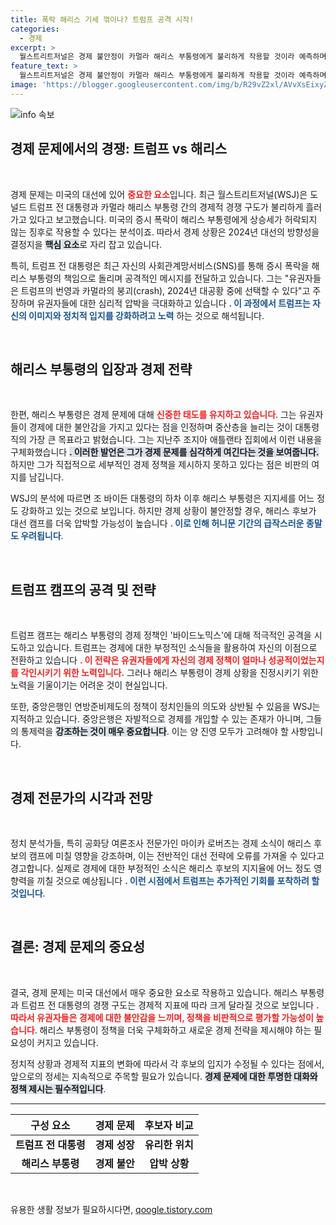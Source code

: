 ```yaml
---
title: 폭락 해리스 기세 꺾이나? 트럼프 공격 시작!
categories:
  - 경제
excerpt: >
  월스트리트저널은 경제 불안정이 카멀라 해리스 부통령에게 불리하게 작용할 것이라 예측하며, 도널드 트럼프 전 대통령이 유리한 위치에 있다고 분석했습니다. 증시 폭락 속에서 해리스의 경제 전략이 시험대에 오르고 있습니다. 클릭해서 자세한 내용을 확인하세요!
feature_text: >
  월스트리트저널은 경제 불안정이 카멀라 해리스 부통령에게 불리하게 작용할 것이라 예측하며, 도널드 트럼프 전 대통령이 유리한 위치에 있다고 분석했습니다. 증시 폭락 속에서 해리스의 경제 전략이 시험대에 오르고 있습니다. 클릭해서 자세한 내용을 확인하세요!
image: 'https://blogger.googleusercontent.com/img/b/R29vZ2xl/AVvXsEixyZcFfHzMRdzZMjFBmAUKJYCLCGyLL1o632UiGVXcaFdKo_bkvkuCioo0uUKlGfBVcT3P84aROyZIXSBEx3Aw5nCQ3pTgDom1WDC4m8eifvWiAmWEEVb4x6G_l8C0QH225ldMjyaFvpxGEBGNO37VmDTDMHGhJPq73UglMfDca1-0aw/s1600/blogspot.png'
---
```


<p><img src="https://blogger.googleusercontent.com/img/b/R29vZ2xl/AVvXsEixyZcFfHzMRdzZMjFBmAUKJYCLCGyLL1o632UiGVXcaFdKo_bkvkuCioo0uUKlGfBVcT3P84aROyZIXSBEx3Aw5nCQ3pTgDom1WDC4m8eifvWiAmWEEVb4x6G_l8C0QH225ldMjyaFvpxGEBGNO37VmDTDMHGhJPq73UglMfDca1-0aw/s1600/blogspot.png" alt="info 속보" /></p>

<h2 data-ke-size="size26">경제 문제에서의 경쟁: 트럼프 vs 해리스</h2>

<p data-ke-size="size16">&nbsp;</p>

<p data-ke-size="size16">경제 문제는 미국의 대선에 있어 <b><span style="color: #ee2323;">중요한 요소</span></b>입니다. 최근 월스트리트저널(WSJ)은 도널드 트럼프 전 대통령과 카멀라 해리스 부통령 간의 경제적 경쟁 구도가 불리하게 흘러가고 있다고 보고했습니다. 미국의 증시 폭락이 해리스 부통령에게 상승세가 허락되지 않는 징후로 작용할 수 있다는 분석이죠. 따라서 경제 상황은 2024년 대선의 방향성을 결정지을 <b><span style="background-color: #21538527;">핵심 요소</span></b>로 자리 잡고 있습니다.</p>

<p data-ke-size="size16">특히, 트럼프 전 대통령은 최근 자신의 사회관계망서비스(SNS)를 통해 증시 폭락을 해리스 부통령의 책임으로 돌리며 공격적인 메시지를 전달하고 있습니다. 그는 "유권자들은 트럼프의 번영과 카멀라의 붕괴(crash), 2024년 대공황 중에 선택할 수 있다"고 주장하며 유권자들에 대한 심리적 압박을 극대화하고 있습니다 <b><span style="color: #1a5490;">. 이 과정에서 트럼프는 자신의 이미지와 정치적 입지를 강화하려고 노력</span></b> 하는 것으로 해석됩니다.</p>

<p data-ke-size="size16">&nbsp;</p>

<h2 data-ke-size="size26">해리스 부통령의 입장과 경제 전략</h2>

<p data-ke-size="size16">&nbsp;</p>

<p data-ke-size="size16">한편, 해리스 부통령은 경제 문제에 대해 <b><span style="color: #ee2323;">신중한 태도를 유지하고 있습니다</span></b>. 그는 유권자들이 경제에 대한 불안감을 가지고 있다는 점을 인정하며 중산층을 늘리는 것이 대통령직의 가장 큰 목표라고 밝혔습니다. 그는 지난주 조지아 애틀랜타 집회에서 이런 내용을 구체화했습니다 <b><span style="background-color: #21538527;">. 이러한 발언은 그가 경제 문제를 심각하게 여긴다는 것을 보여줍니다.</span></b> 하지만 그가 직접적으로 세부적인 경제 정책을 제시하지 못하고 있다는 점은 비판의 여지를 남깁니다.</p>

<p data-ke-size="size16">WSJ의 분석에 따르면 조 바이든 대통령의 하차 이후 해리스 부통령은 지지세를 어느 정도 강화하고 있는 것으로 보입니다. 하지만 경제 상황이 불안정할 경우, 해리스 후보가 대선 캠프를 더욱 압박할 가능성이 높습니다 <b><span style="color: #1a5490;">. 이로 인해 허니문 기간의 급작스러운 종말도 우려됩니다</span></b>.</p>

<p data-ke-size="size16">&nbsp;</p>

<h2 data-ke-size="size26">트럼프 캠프의 공격 및 전략</h2>

<p data-ke-size="size16">&nbsp;</p>

<p data-ke-size="size16">트럼프 캠프는 해리스 부통령의 경제 정책인 '바이드노믹스'에 대해 적극적인 공격을 시도하고 있습니다. 트럼프는 경제에 대한 부정적인 소식들을 활용하여 자신의 이점으로 전환하고 있습니다 <b><span style="color: #ee2323;">. 이 전략은 유권자들에게 자신의 경제 정책이 얼마나 성공적이었는지를 각인시키기 위한 노력입니다.</span></b> 그러나 해리스 부통령이 경제 상황을 진정시키기 위한 노력을 기울이기는 어려운 것이 현실입니다.</p>

<p data-ke-size="size16">또한, 중앙은행인 연방준비제도의 정책이 정치인들의 의도와 상반될 수 있음을 WSJ는 지적하고 있습니다. 중앙은행은 자발적으로 경제를 개입할 수 있는 존재가 아니며, 그들의 통제력을 <b><span style="background-color: #21538527;">강조하는 것이 매우 중요합니다</span></b>. 이는 양 진영 모두가 고려해야 할 사항입니다.</p>

<p data-ke-size="size16">&nbsp;</p>

<h2 data-ke-size="size26">경제 전문가의 시각과 전망</h2>

<p data-ke-size="size16">&nbsp;</p>

<p data-ke-size="size16">정치 분석가들, 특히 공화당 여론조사 전문가인 마이카 로버츠는 경제 소식이 해리스 후보의 캠프에 미칠 영향을 강조하며, 이는 전반적인 대선 전략에 오류를 가져올 수 있다고 경고합니다. 실제로 경제에 대한 부정적인 소식은 해리스 후보의 지지율에 어느 정도 영향력을 끼칠 것으로 예상됩니다 <b><span style="color: #1a5490;">. 이런 시점에서 트럼프는 추가적인 기회를 포착하려 할 것입니다</span></b>.</p>

<p data-ke-size="size16">&nbsp;</p>

<h2 data-ke-size="size26">결론: 경제 문제의 중요성</h2>

<p data-ke-size="size16">&nbsp;</p>

<p data-ke-size="size16">결국, 경제 문제는 미국 대선에서 매우 중요한 요소로 작용하고 있습니다. 해리스 부통령과 트럼프 전 대통령의 경쟁 구도는 경제적 지표에 따라 크게 달라질 것으로 보입니다 <b><span style="color: #ee2323;">. 따라서 유권자들은 경제에 대한 불안감을 느끼며, 정책을 비판적으로 평가할 가능성이 높습니다</span></b>. 해리스 부통령이 정책을 더욱 구체화하고 새로운 경제 전략을 제시해야 하는 필요성이 커지고 있습니다. </p>

<p data-ke-size="size16">정치적 상황과 경제적 지표의 변화에 따라서 각 후보의 입지가 수정될 수 있다는 점에서, 앞으로의 정세는 지속적으로 주목할 필요가 있습니다. <b><span style="background-color: #21538527;">경제 문제에 대한 투명한 대화와 정책 제시는 필수적입니다</span></b>.</p>

<hr>

<table style="width: 100%; border-collapse: collapse;">
    <thead>
        <tr>
            <th style="text-align: center; height: 30px;">구성 요소</th>
            <th style="text-align: center; height: 30px;">경제 문제</th>
            <th style="text-align: center; height: 30px;">후보자 비교</th>
        </tr>
    </thead>
    <tbody>
        <tr>
            <td style="text-align: center; height: 17px;"><b>트럼프 전 대통령</b></td>
            <td style="text-align: center; height: 17px;"><b>경제 성장</b></td>
            <td style="text-align: center; height: 17px;"><b>유리한 위치</b></td>
        </tr>
        <tr>
            <td style="text-align: center; height: 17px;"><b>해리스 부통령</b></td>
            <td style="text-align: center; height: 17px;"><b>경제 불안</b></td>
            <td style="text-align: center; height: 17px;"><b>압박 상황</b></td>
        </tr>
    </tbody>
</table>

<p data-ke-size="size16">&nbsp;</p>
유용한 생활 정보가 필요하시다면, <a href="https://qoogle.tistory.com" rel="dofollow">qoogle.tistory.com</a>



